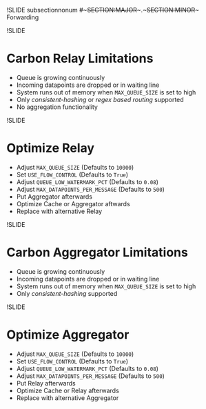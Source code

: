 !SLIDE subsectionnonum
#~~~SECTION:MAJOR~~~.~~~SECTION:MINOR~~~ Forwarding


!SLIDE
# Carbon Relay Limitations

* Queue is growing continuously
* Incoming datapoints are dropped or in waiting line
* System runs out of memory when `MAX_QUEUE_SIZE` is set to high
* Only *consistent-hashing* or *regex based routing* supported
* No aggregation functionality


!SLIDE
# Optimize Relay

* Adjust `MAX_QUEUE_SIZE` (Defaults to `10000`)
* Set `USE_FLOW_CONTROL` (Defaults to `True`)
* Adjust `QUEUE_LOW_WATERMARK_PCT` (Defaults to `0.08`)
* Adjust `MAX_DATAPOINTS_PER_MESSAGE` (Defaults to `500`)
* Put Aggregator afterwards
* Optimize Cache or Aggregator aftwards
* Replace with alternative Relay


!SLIDE
# Carbon Aggregator Limitations

* Queue is growing continuously
* Incoming datapoints are dropped or in waiting line
* System runs out of memory when `MAX_QUEUE_SIZE` is set to high
* Only *consistent-hashing* supported


!SLIDE
# Optimize Aggregator

* Adjust `MAX_QUEUE_SIZE` (Defaults to `10000`)
* Set `USE_FLOW_CONTROL` (Defaults to `True`)
* Adjust `QUEUE_LOW_WATERMARK_PCT` (Defaults to `0.08`)
* Adjust `MAX_DATAPOINTS_PER_MESSAGE` (Defaults to `500`)
* Put Relay afterwards
* Optimize Cache or Relay afterwards
* Replace with alternative Aggregator
